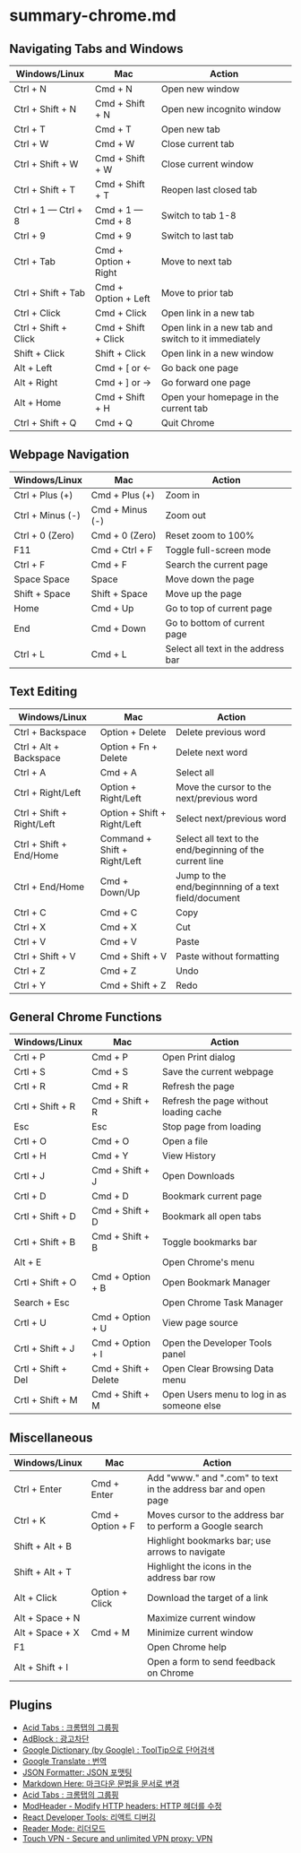 # summary-chrome.md

## Navigating Tabs and Windows

| Windows/Linux        | Mac                  | Action                                              |
|----------------------|----------------------|-----------------------------------------------------|
| Ctrl + N             | Cmd + N              | Open new window                                     |
| Ctrl + Shift + N     | Cmd + Shift + N      | Open new incognito window                           |
| Ctrl + T             | Cmd + T              | Open new tab                                        |
| Ctrl + W             | Cmd + W              | Close current tab                                   |
| Ctrl + Shift + W     | Cmd + Shift + W      | Close current window                                |
| Ctrl + Shift + T     | Cmd + Shift + T      | Reopen last closed tab                              |
| Ctrl + 1 — Ctrl + 8  | Cmd + 1 — Cmd + 8    | Switch to tab 1-8                                   |
| Ctrl + 9             | Cmd + 9              | Switch to last tab                                  |
| Ctrl + Tab           | Cmd + Option + Right | Move to next tab                                    |
| Ctrl + Shift + Tab   | Cmd + Option + Left  | Move to prior tab                                   |
| Ctrl + Click         | Cmd + Click          | Open link in a new tab                              |
| Ctrl + Shift + Click | Cmd + Shift + Click  | Open link in a new tab and switch to it immediately |
| Shift + Click        | Shift + Click        | Open link in a new window                           |              
| Alt + Left           | Cmd + [ or <-        | Go back one page                                    |
| Alt + Right          | Cmd + ] or ->        | Go forward one page                                 |
| Alt + Home           | Cmd + Shift + H      | Open your homepage in the current tab               |
| Ctrl + Shift + Q     | Cmd + Q              | Quit Chrome                                         |

## Webpage Navigation

| Windows/Linux    | Mac             | Action                             |
|------------------|-----------------|------------------------------------|
| Ctrl + Plus (+)  | Cmd + Plus (+)  | Zoom in                            |
| Ctrl + Minus (-) | Cmd + Minus (-) | Zoom out                           |
| Ctrl + 0 (Zero)  | Cmd + 0 (Zero)  | Reset zoom to 100%                 |
| F11              | Cmd + Ctrl + F  | Toggle full-screen mode            |
| Ctrl + F         | Cmd + F         | Search the current page            |
| Space Space      | Space           | Move down the page                 |
| Shift + Space    | Shift + Space   | Move up the page                   |
| Home             | Cmd + Up        | Go to top of current page          |
| End              | Cmd + Down      | Go to bottom of current page       |
| Ctrl + L         | Cmd + L         | Select all text in the address bar |

## Text Editing

| Windows/Linux             | Mac                          | Action                                                   |
|---------------------------|------------------------------|----------------------------------------------------------|
| Ctrl + Backspace          | Option + Delete              | Delete previous word                                     |
| Ctrl + Alt + Backspace    | Option + Fn + Delete         | Delete next word                                         |
| Ctrl + A                  | Cmd + A                      | Select all                                               |
| Ctrl + Right/Left         | Option + Right/Left          | Move the cursor to the next/previous word                |
| Ctrl + Shift + Right/Left | Option + Shift + Right/Left  | Select next/previous word                                |
| Ctrl + Shift + End/Home   | Command + Shift + Right/Left | Select all text to the end/beginning of the current line |
| Ctrl + End/Home           | Cmd + Down/Up                | Jump to the end/beginnning of a text field/document      |
| Ctrl + C                  | Cmd + C                      | Copy                                                     |
| Ctrl + X                  | Cmd + X                      | Cut                                                      |
| Ctrl + V                  | Cmd + V                      | Paste                                                    |
| Ctrl + Shift + V          | Cmd + Shift + V              | Paste without formatting                                 |
| Ctrl + Z                  | Cmd + Z                      | Undo                                                     |
| Ctrl + Y                  | Cmd + Shift + Z              | Redo                                                     |

## General Chrome Functions

| Windows/Linux      | Mac                  | Action                                    |
|--------------------|----------------------|-------------------------------------------|
| Crtl + P           | Cmd + P              | Open Print dialog                         |
| Crtl + S           | Cmd + S              | Save the current webpage                  |
| Crtl + R           | Cmd + R              | Refresh the page                          |
| Crtl + Shift + R   | Cmd + Shift + R      | Refresh the page without loading cache    |
| Esc                | Esc                  | Stop page from loading                    |
| Crtl + O           | Cmd + O              | Open a file                               |
| Crtl + H           | Cmd + Y              | View History                              |
| Crtl + J           | Cmd + Shift + J      | Open Downloads                            |
| Crtl + D           | Cmd + D              | Bookmark current page                     |
| Crtl + Shift + D   | Cmd + Shift + D      | Bookmark all open tabs                    |
| Crtl + Shift + B   | Cmd + Shift + B      | Toggle bookmarks bar                      |
| Alt + E            |                      | Open Chrome's menu                        |
| Crtl + Shift + O   | Cmd + Option + B     | Open Bookmark Manager                     |
| Search + Esc       |                      | Open Chrome Task Manager                  |
| Crtl + U           | Cmd + Option + U     | View page source                          |
| Crtl + Shift + J   | Cmd + Option + I     | Open the Developer Tools panel            |
| Crtl + Shift + Del | Cmd + Shift + Delete | Open Clear Browsing Data menu             |
| Crtl + Shift + M   | Cmd + Shift + M      | Open Users menu to log in as someone else |

## Miscellaneous

| Windows/Linux   | Mac              | Action                                                         |
|-----------------|------------------|----------------------------------------------------------------|
| Ctrl + Enter    | Cmd + Enter      | Add "www." and ".com" to text in the address bar and open page |
| Ctrl + K        | Cmd + Option + F | Moves cursor to the address bar to perform a Google search     |
| Shift + Alt + B |                  | Highlight bookmarks bar; use arrows to navigate                |
| Shift + Alt + T |                  | Highlight the icons in the address bar row                     |
| Alt + Click     | Option + Click   | Download the target of a link                                  |
| Alt + Space + N |                  | Maximize current window                                        |
| Alt + Space + X | Cmd + M          | Minimize current window                                        |
| F1              |                  | Open Chrome help                                               |
| Alt + Shift + I |                  | Open a form to send feedback on Chrome                         |

## Plugins

- [Acid Tabs : 크롬탭의 그룹핑](https://chromewebstore.google.com/detail/hgceopemmcmigbmhphbcgkeffommpjfc)
- [AdBlock : 광고차단](https://chrome.google.com/webstore/detail/gighmmpiobklfepjocnamgkkbiglidom)
- [Google Dictionary (by Google) : ToolTip으로 단어검색](https://chrome.google.com/webstore/detail/mgijmajocgfcbeboacabfgobmjgjcoja)
- [Google Translate : 번역](https://chrome.google.com/webstore/detail/aapbdbdomjkkjkaonfhkkikfgjllcleb)
- [JSON Formatter: JSON 포맷팅](https://chrome.google.com/webstore/detail/bcjindcccaagfpapjjmafapmmgkkhgoa)
- [Markdown Here: 마크다운 문법을 문서로 변경](https://chrome.google.com/webstore/detail/elifhakcjgalahccnjkneoccemfahfoa)
- [Acid Tabs : 크롬탭의 그룹핑](https://chrome.google.com/webstore/detail/hgceopemmcmigbmhphbcgkeffommpjfc)
- [ModHeader - Modify HTTP headers: HTTP 헤더를 수정](https://chrome.google.com/webstore/detail/idgpnmonknjnojddfkpgkljpfnnfcklj)
- [React Developer Tools: 리액트 디버깅](https://chrome.google.com/webstore/detail/fmkadmapgofadopljbjfkapdkoienihi)
- [Reader Mode: 리더모드](https://chrome.google.com/webstore/detail/ijpifmiajbelkgoaoecpdmkechkmegdi)
- [Touch VPN - Secure and unlimited VPN proxy: VPN](https://chrome.google.com/webstore/detail/ihcjicgdanjaechkgeegckofjjedodee)
